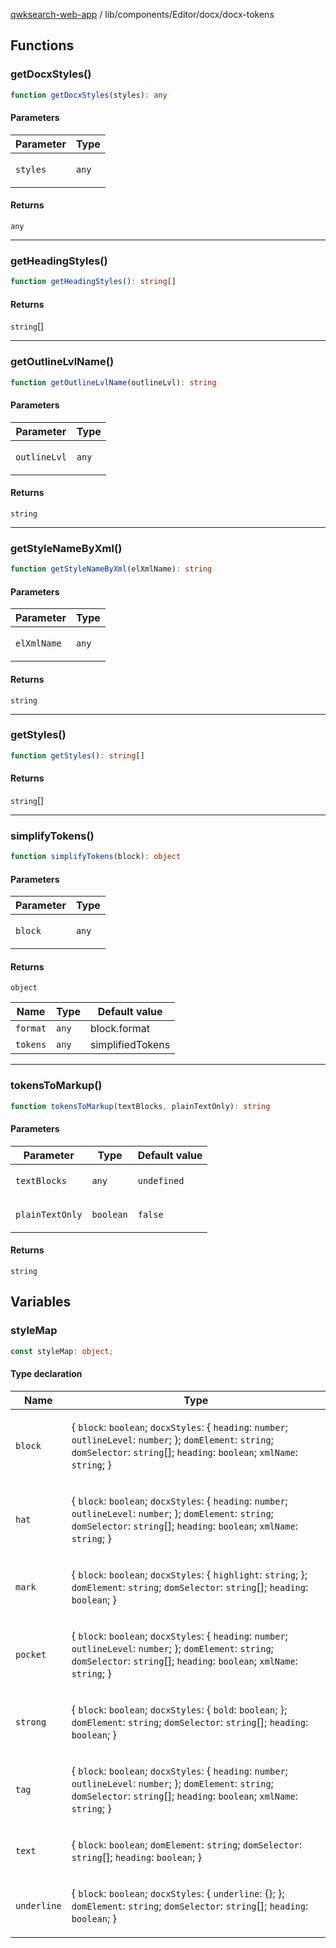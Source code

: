 [qwksearch-web-app](../../../../modules.md) / lib/components/Editor/docx/docx-tokens

## Functions

### getDocxStyles()

```ts
function getDocxStyles(styles): any
```

#### Parameters

<table>
<thead>
<tr>
<th>Parameter</th>
<th>Type</th>
</tr>
</thead>
<tbody>
<tr>
<td>

`styles`

</td>
<td>

`any`

</td>
</tr>
</tbody>
</table>

#### Returns

`any`

***

### getHeadingStyles()

```ts
function getHeadingStyles(): string[]
```

#### Returns

`string`[]

***

### getOutlineLvlName()

```ts
function getOutlineLvlName(outlineLvl): string
```

#### Parameters

<table>
<thead>
<tr>
<th>Parameter</th>
<th>Type</th>
</tr>
</thead>
<tbody>
<tr>
<td>

`outlineLvl`

</td>
<td>

`any`

</td>
</tr>
</tbody>
</table>

#### Returns

`string`

***

### getStyleNameByXml()

```ts
function getStyleNameByXml(elXmlName): string
```

#### Parameters

<table>
<thead>
<tr>
<th>Parameter</th>
<th>Type</th>
</tr>
</thead>
<tbody>
<tr>
<td>

`elXmlName`

</td>
<td>

`any`

</td>
</tr>
</tbody>
</table>

#### Returns

`string`

***

### getStyles()

```ts
function getStyles(): string[]
```

#### Returns

`string`[]

***

### simplifyTokens()

```ts
function simplifyTokens(block): object
```

#### Parameters

<table>
<thead>
<tr>
<th>Parameter</th>
<th>Type</th>
</tr>
</thead>
<tbody>
<tr>
<td>

`block`

</td>
<td>

`any`

</td>
</tr>
</tbody>
</table>

#### Returns

`object`

| Name | Type | Default value |
| ------ | ------ | ------ |
| `format` | `any` | block.format |
| `tokens` | `any` | simplifiedTokens |

***

### tokensToMarkup()

```ts
function tokensToMarkup(textBlocks, plainTextOnly): string
```

#### Parameters

<table>
<thead>
<tr>
<th>Parameter</th>
<th>Type</th>
<th>Default value</th>
</tr>
</thead>
<tbody>
<tr>
<td>

`textBlocks`

</td>
<td>

`any`

</td>
<td>

`undefined`

</td>
</tr>
<tr>
<td>

`plainTextOnly`

</td>
<td>

`boolean`

</td>
<td>

`false`

</td>
</tr>
</tbody>
</table>

#### Returns

`string`

## Variables

### styleMap

```ts
const styleMap: object;
```

#### Type declaration

<table>
<thead>
<tr>
<th>Name</th>
<th>Type</th>
</tr>
</thead>
<tbody>
<tr>
<td>

`block`

</td>
<td>

\{
  `block`: `boolean`;
  `docxStyles`: \{
     `heading`: `number`;
     `outlineLevel`: `number`;
    \};
  `domElement`: `string`;
  `domSelector`: `string`[];
  `heading`: `boolean`;
  `xmlName`: `string`;
 \}

</td>
</tr>
<tr>
<td>

`hat`

</td>
<td>

\{
  `block`: `boolean`;
  `docxStyles`: \{
     `heading`: `number`;
     `outlineLevel`: `number`;
    \};
  `domElement`: `string`;
  `domSelector`: `string`[];
  `heading`: `boolean`;
  `xmlName`: `string`;
 \}

</td>
</tr>
<tr>
<td>

`mark`

</td>
<td>

\{
  `block`: `boolean`;
  `docxStyles`: \{
     `highlight`: `string`;
    \};
  `domElement`: `string`;
  `domSelector`: `string`[];
  `heading`: `boolean`;
 \}

</td>
</tr>
<tr>
<td>

`pocket`

</td>
<td>

\{
  `block`: `boolean`;
  `docxStyles`: \{
     `heading`: `number`;
     `outlineLevel`: `number`;
    \};
  `domElement`: `string`;
  `domSelector`: `string`[];
  `heading`: `boolean`;
  `xmlName`: `string`;
 \}

</td>
</tr>
<tr>
<td>

`strong`

</td>
<td>

\{
  `block`: `boolean`;
  `docxStyles`: \{
     `bold`: `boolean`;
    \};
  `domElement`: `string`;
  `domSelector`: `string`[];
  `heading`: `boolean`;
 \}

</td>
</tr>
<tr>
<td>

`tag`

</td>
<td>

\{
  `block`: `boolean`;
  `docxStyles`: \{
     `heading`: `number`;
     `outlineLevel`: `number`;
    \};
  `domElement`: `string`;
  `domSelector`: `string`[];
  `heading`: `boolean`;
  `xmlName`: `string`;
 \}

</td>
</tr>
<tr>
<td>

`text`

</td>
<td>

\{
  `block`: `boolean`;
  `domElement`: `string`;
  `domSelector`: `string`[];
  `heading`: `boolean`;
 \}

</td>
</tr>
<tr>
<td>

`underline`

</td>
<td>

\{
  `block`: `boolean`;
  `docxStyles`: \{
     `underline`: \{\};
    \};
  `domElement`: `string`;
  `domSelector`: `string`[];
  `heading`: `boolean`;
 \}

</td>
</tr>
</tbody>
</table>
